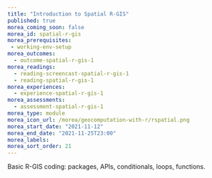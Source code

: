 ```yaml
---
title: "Introduction to Spatial R-GIS"
published: true
morea_coming_soon: false
morea_id: spatial-r-gis
morea_prerequisites:
 - working-env-setup
morea_outcomes:
  - outcome-spatial-r-gis-1
morea_readings:
  - reading-screencast-spatial-r-gis-1
  - reading-spatial-r-gis-1
morea_experiences:
  - experience-spatial-r-gis-1
morea_assessments:
  - assessment-spatial-r-gis-1
morea_type: module
morea_icon_url: /morea/geocomputation-with-r/rspatial.png
morea_start_date: "2021-11-12"
morea_end_date: "2021-11-25T23:00"
morea_labels:
morea_sort_order: 21
---
```


Basic R-GIS coding: packages, APIs, conditionals, loops, functions.
